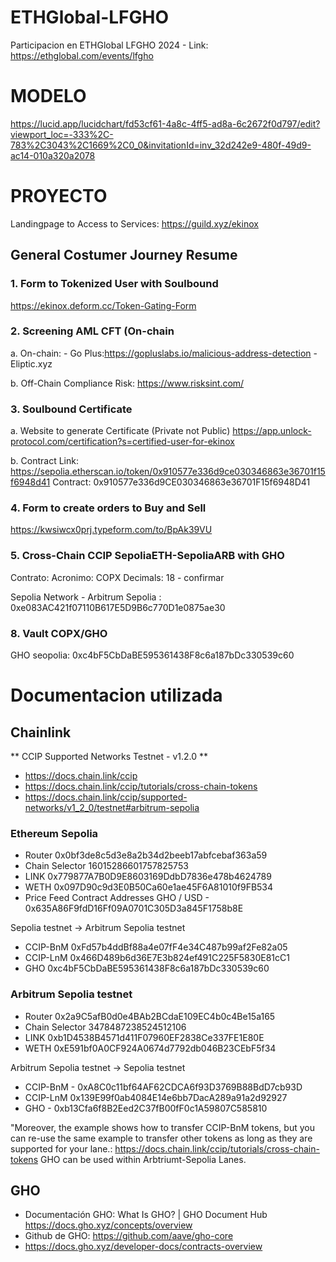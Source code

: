 # ETHGlobal-LFGHO
Participacion en ETHGlobal LFGHO 2024 - Link: https://ethglobal.com/events/lfgho


# MODELO 
https://lucid.app/lucidchart/fd53cf61-4a8c-4ff5-ad8a-6c2672f0d797/edit?viewport_loc=-333%2C-783%2C3043%2C1669%2C0_0&invitationId=inv_32d242e9-480f-49d9-ac14-010a320a2078 

# **PROYECTO**

Landingpage to Access to Services: https://guild.xyz/ekinox

## **General Costumer Journey Resume**

### 1. Form to Tokenized User with Soulbound 
https://ekinox.deform.cc/Token-Gating-Form
   
### 2. Screening AML CFT (On-chain

   a. On-chain: 
      - Go Plus:https://gopluslabs.io/malicious-address-detection
      - Eliptic.xyz 

   b. Off-Chain
      Compliance Risk: https://www.risksint.com/ 

### 3.  Soulbound Certificate
   a. Website to generate Certificate (Private not Public)
   https://app.unlock-protocol.com/certification?s=certified-user-for-ekinox 

   b. Contract
      Link: https://sepolia.etherscan.io/token/0x910577e336d9ce030346863e36701f15f6948d41
      Contract: 0x910577e336d9CE030346863e36701F15f6948D41  

### 4. Form to create orders to Buy and Sell      
   https://kwsiwcx0prj.typeform.com/to/BpAk39VU
   
### 5. Cross-Chain CCIP SepoliaETH-SepoliaARB with GHO
   Contrato:
   Acronimo: COPX
   Decimals: 18 - confirmar

Sepolia Network - Arbitrum Sepolia : 0xe083AC421f07110B617E5D9B6c770D1e0875ae30

### 8. Vault COPX/GHO

GHO seopolia: 0xc4bF5CbDaBE595361438F8c6a187bDc330539c60



# **Documentacion utilizada**


## Chainlink
** CCIP Supported Networks Testnet - v1.2.0 **
- https://docs.chain.link/ccip
-  https://docs.chain.link/ccip/tutorials/cross-chain-tokens
-  https://docs.chain.link/ccip/supported-networks/v1_2_0/testnet#arbitrum-sepolia

### Ethereum Sepolia
- Router  0x0bf3de8c5d3e8a2b34d2beeb17abfcebaf363a59
- Chain Selector 16015286601757825753
- LINK 0x779877A7B0D9E8603169DdbD7836e478b4624789
- WETH 0x097D90c9d3E0B50Ca60e1ae45F6A81010f9FB534
- Price Feed Contract Addresses GHO / USD - 0x635A86F9fdD16Ff09A0701C305D3a845F1758b8E


Sepolia testnet -> Arbitrum Sepolia testnet
- CCIP-BnM	 0xFd57b4ddBf88a4e07fF4e34C487b99af2Fe82a05
- CCIP-LnM	0x466D489b6d36E7E3b824ef491C225F5830E81cC1
- GHO 0xc4bF5CbDaBE595361438F8c6a187bDc330539c60


### Arbitrum Sepolia testnet
- Router 0x2a9C5afB0d0e4BAb2BCdaE109EC4b0c4Be15a165
- Chain Selector 3478487238524512106
- LINK 0xb1D4538B4571d411F07960EF2838Ce337FE1E80E
- WETH 0xE591bf0A0CF924A0674d7792db046B23CEbF5f34

Arbitrum Sepolia testnet -> Sepolia testnet
- CCIP-BnM - 0xA8C0c11bf64AF62CDCA6f93D3769B88BdD7cb93D
- CCIP-LnM 0x139E99f0ab4084E14e6bb7DacA289a91a2d92927
- GHO - 0xb13Cfa6f8B2Eed2C37fB00fF0c1A59807C585810

"Moreover, the example shows how to transfer CCIP-BnM tokens, but you can re-use the same example to transfer other tokens as long as they are supported for your lane.:
https://docs.chain.link/ccip/tutorials/cross-chain-tokens 
GHO can be used within Arbtriumt-Sepolia Lanes.

## GHO
   - Documentación GHO: What Is GHO? | GHO Document Hub https://docs.gho.xyz/concepts/overview
   - Github de GHO: https://github.com/aave/gho-core
   - https://docs.gho.xyz/developer-docs/contracts-overview


